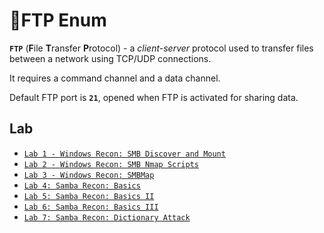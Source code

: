 # 🔬FTP Enum

**`FTP`** (**F**ile **T**ransfer **P**rotocol) - a _client-server_ protocol used to transfer files between a network using TCP/UDP connections.

It requires a command channel and a data channel.

Default FTP port is **`21`**, opened when FTP is activated for sharing data.



## Lab

* [`Lab 1 - Windows Recon: SMB Discover and Mount`](../smb-enum/windows-recon-smb-discover-and-mount.md)
* [`Lab 2 - Windows Recon: SMB Nmap Scripts`](../smb-enum/windows-recon-smb-nmap-scripts.md)
* [`Lab 3 - Windows Recon: SMBMap`](../smb-enum/windows-recon-smbmap.md)
* [`Lab 4: Samba Recon: Basics`](../smb-enum/samba-recon-basics.md)
* [`Lab 5: Samba Recon: Basics II`](../smb-enum/samba-recon-basics-ii.md)
* [`Lab 6: Samba Recon: Basics III`](../smb-enum/samba-recon-basics-iii.md)
* [`Lab 7: Samba Recon: Dictionary Attack`](../smb-enum/samba-recon-dictionary-attack.md)

